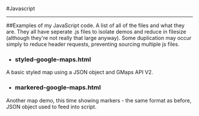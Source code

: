 #Javascript
_______________________________

##Examples of my JavaScript code.
A list of all of the files and what they are.
They all have seperate .js files to isolate demos and reduce in filesize (although they're not really that large anyway). Some duplication may occur simply to reduce header requests, preventing sourcing multiple js files.

* ### styled-google-maps.html

A basic styled map using a JSON object and GMaps API V2.

* ### markered-google-maps.html

Another map demo, this time showing markers - the same format as before, JSON object used to feed into script.